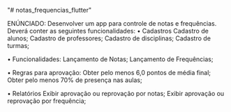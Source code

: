"# notas_frequencias_flutter" 

ENÚNCIADO: Desenvolver um app para controle de notas e frequências. Deverá conter as seguintes 
funcionalidades:
  • Cadastros
     Cadastro de alunos;
     Cadastro de professores;
     Cadastro de disciplinas;
     Cadastro de turmas;
     
  • Funcionalidades:
     Lançamento de Notas;
     Lançamento de Frequências;
     
  • Regras para aprovação:
     Obter pelo menos 6,0 pontos de média final;
     Obter pelo menos 70% de presença nas aulas;
     
  • Relatórios
     Exibir aprovação ou reprovação por notas;
     Exibir aprovação ou reprovação por frequência;
